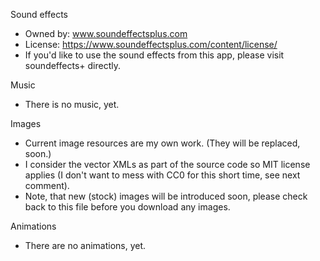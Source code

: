 Sound effects
 * Owned by: www.soundeffectsplus.com
 * License: https://www.soundeffectsplus.com/content/license/
 * If you'd like to use the sound effects from this app, please visit soundeffects+ directly.

Music
 * There is no music, yet.

Images
 * Current image resources are my own work. (They will be replaced, soon.)
 * I consider the vector XMLs as part of the source code so MIT license applies (I don't want to mess with CC0 for this short time, see next comment).
 * Note, that new (stock) images will be introduced soon, please check back to this file before you download any images.
 
 Animations
  * There are no animations, yet.
 
